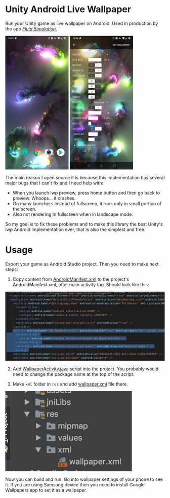 # Unity Android Live Wallpaper

Run your Unity game as live wallpaper on Android. Used in production by the app [*Fluid Simulation*](https://play.google.com/store/apps/details?id=games.paveldogreat.fluidsimfree).

<img src="screenshots/app_1.jpg?raw=true" width="200"> <img src="screenshots/app_2.jpg?raw=true" width="200">

The main reason I open source it is because this implementation has several major bugs that I can't fix and I need help with:

- When you launch lwp preview, press home button and then go back to preview. Whoops... it crashes.
- On many launchers instead of fullscreen, it runs only in small portion of the screen.
- Also not rendering in fullscreen when in landscape mode.

So my goal is to fix these problems and to make this library the best Unity's lwp Android implementation ever, that is also the simplest and free.

# Usage

Export your game as Android Studio project. Then you need to make next steps:

1) Copy content from [AndroidManifest.xml](AndroidManifest.xml) to the project's AndroidManifest.xml, after main activity tag. Should look like this:
 <img src="screenshots/manifest.png?raw=true" width="800">

2) Add [WallpaperActivity.java](WallpaperActivity.java) script into the project. You probably would need to change the package name at the top of the script.

3) Make `xml` folder in `res` and add [wallpaper.xml](wallpaper.xml) file there.
 <img src="screenshots/xml.png?raw=true" width="400">

Now you can build and run. Go into wallpaper settings of your phone to see it. If you are using Samsung device then you need to install Google Wallpapers app to set it as a wallpaper.

